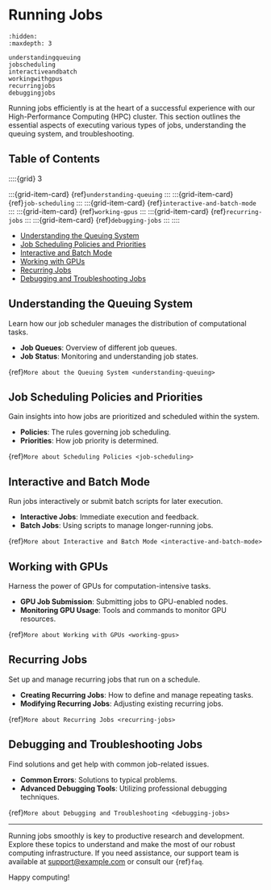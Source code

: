# Running Jobs



```{toctree}
:hidden:
:maxdepth: 3

understandingqueuing
jobscheduling
interactiveandbatch
workingwithgpus
recurringjobs
debuggingjobs
```
Running jobs efficiently is at the heart of a successful experience with our High-Performance Computing (HPC) cluster. This section outlines the essential aspects of executing various types of jobs, understanding the queuing system, and troubleshooting.

## Table of Contents

::::{grid} 3

:::{grid-item-card} {ref}`understanding-queuing`
:::
:::{grid-item-card} {ref}`job-scheduling`
:::
:::{grid-item-card} {ref}`interactive-and-batch-mode`
:::
:::{grid-item-card} {ref}`working-gpus`
:::
:::{grid-item-card} {ref}`recurring-jobs`
:::
:::{grid-item-card} {ref}`debugging-jobs`
:::
::::

- [Understanding the Queuing System](#understanding-the-queuing-system)
- [Job Scheduling Policies and Priorities](#job-scheduling-policies-and-priorities)
- [Interactive and Batch Mode](#interactive-and-batch-mode)
- [Working with GPUs](#working-with-gpus)
- [Recurring Jobs](#recurring-jobs)
- [Debugging and Troubleshooting Jobs](#debugging-and-troubleshooting-jobs)

## Understanding the Queuing System

Learn how our job scheduler manages the distribution of computational tasks.

- **Job Queues**: Overview of different job queues.
- **Job Status**: Monitoring and understanding job states.

{ref}`More about the Queuing System <understanding-queuing>`

## Job Scheduling Policies and Priorities

Gain insights into how jobs are prioritized and scheduled within the system.

- **Policies**: The rules governing job scheduling.
- **Priorities**: How job priority is determined.

{ref}`More about Scheduling Policies <job-scheduling>`

## Interactive and Batch Mode

Run jobs interactively or submit batch scripts for later execution.

- **Interactive Jobs**: Immediate execution and feedback.
- **Batch Jobs**: Using scripts to manage longer-running jobs.

{ref}`More about Interactive and Batch Mode <interactive-and-batch-mode>`

## Working with GPUs

Harness the power of GPUs for computation-intensive tasks.

- **GPU Job Submission**: Submitting jobs to GPU-enabled nodes.
- **Monitoring GPU Usage**: Tools and commands to monitor GPU resources.

{ref}`More about Working with GPUs <working-gpus>`

## Recurring Jobs

Set up and manage recurring jobs that run on a schedule.

- **Creating Recurring Jobs**: How to define and manage repeating tasks.
- **Modifying Recurring Jobs**: Adjusting existing recurring jobs.

{ref}`More about Recurring Jobs <recurring-jobs>`

## Debugging and Troubleshooting Jobs

Find solutions and get help with common job-related issues.

- **Common Errors**: Solutions to typical problems.
- **Advanced Debugging Tools**: Utilizing professional debugging techniques.

{ref}`More about Debugging and Troubleshooting <debugging-jobs>`

---

Running jobs smoothly is key to productive research and development. Explore these topics to understand and make the most of our robust computing infrastructure. If you need assistance, our support team is available at support@example.com or consult our {ref}`faq`.

Happy computing!
